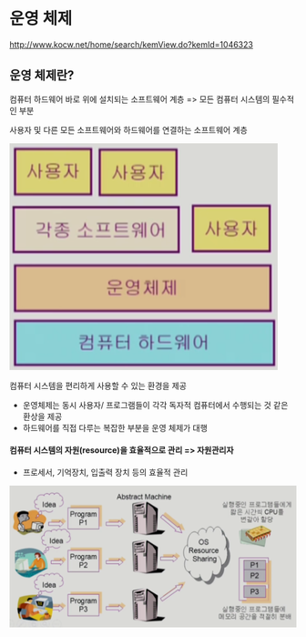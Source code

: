 # 운영 체제

http://www.kocw.net/home/search/kemView.do?kemId=1046323

## 운영 체제란?

컴퓨터 하드웨어 바로 위에 설치되는 소프트웨어 계층 => 모든 컴퓨터 시스템의 필수적인 부분

사용자 및 다른 모든 소프트웨어와 하드웨어를 연결하는 소프트웨어 계층

![image-20210904192747014](photo/image-20210904192747014.png)

컴퓨터 시스템을 편리하게 사용할 수 있는 환경을 제공

- 운영체제는 동시 사용자/ 프로그램들이 각각 독자적 컴퓨터에서 수행되는 것 같은 환상을 제공
- 하드웨어를 직접 다루는 복잡한 부분을 운영 체제가 대행

#### 컴퓨터 시스템의 **자원(resource)을 효율적으로 관리** => **자원관리자**

- 프로세서, 기억장치, 입출력 장치 등의 효율적 관리

![image-20210904193058644](photo/image-20210904193058644.png)


